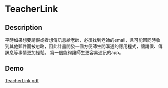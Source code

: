 # TeacherLink
## Description
平時如果想要請假或者想傳訊息給老師，必須找到老師的email，且可能因同時收到其他郵件而被忽略，因此計畫開發一個方便師生間溝通的應用程式，讓請假、傳訊息等事情更加輕鬆。
寫一個能夠讓師生更容易通訊的app。
## Demo
[TeacherLink.pdf](https://github.com/DavidWuAmaru/TeacherLink/blob/main/TeacherLink.pdf)
